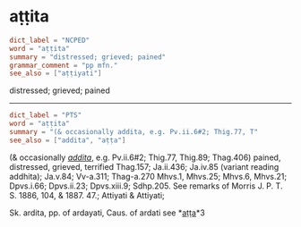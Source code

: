 # aṭṭita

``` toml
dict_label = "NCPED"
word = "aṭṭita"
summary = "distressed; grieved; pained"
grammar_comment = "pp mfn."
see_also = ["aṭṭiyati"]
```

distressed; grieved; pained

--------------------

``` toml
dict_label = "PTS"
word = "aṭṭita"
summary = "(& occasionally addita, e.g. Pv.ii.6#2; Thig.77, T"
see_also = ["addita", "aṭṭa"]
```

(& occasionally *[addita](addita.md)*, e.g. Pv.ii.6#2; Thig.77, Thig.89; Thag.406) pained, distressed, grieved, terrified Thag.157; Ja.ii.436; Ja.iv.85 (variant reading addhita); Ja.v.84; Vv\-a.311; Thag\-a.270 Mhvs.1, Mhvs.25; Mhvs.6, Mhvs.21; Dpvs.i.66; Dpvs.ii.23; Dpvs.xiii.9; Sdhp.205. See remarks of Morris J. P. T. S. 1886, 104, & 1887. 47.; Attiyati & Attiyati;

Sk. ardita, pp. of ardayati, Caus. of ardati see *[aṭṭa](aṭṭa.md)*3


